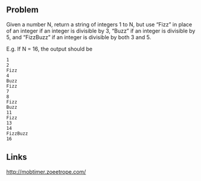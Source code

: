## Problem
Given a number N, return a string of integers 1 to N, but use “Fizz” in place of an integer if an integer is divisible by 3, “Buzz” if an integer is divisible by 5, and “FizzBuzz” if an integer is divisible by both 3 and 5.

E.g. If N = 16, the output should be
````
1
2
Fizz
4
Buzz
Fizz
7
8
Fizz
Buzz
11
Fizz
13
14
FizzBuzz
16
````

## Links
http://mobtimer.zoeetrope.com/
